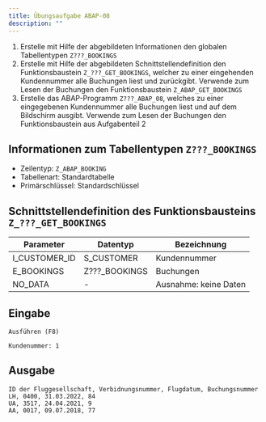```yaml
---
title: Übungsaufgabe ABAP-08
description: ""
---
```


1. Erstelle mit Hilfe der abgebildeten Informationen den globalen Tabellentypen `Z???_BOOKINGS`
2. Erstelle mit Hilfe der abgebildeten Schnittstellendefinition den Funktionsbaustein `Z_???_GET_BOOKINGS`, welcher zu einer eingehenden Kundennummer alle Buchungen liest und zurückgibt. Verwende zum Lesen der Buchungen den Funktionsbaustein 
`Z_ABAP_GET_BOOKINGS`
3. Erstelle das ABAP-Programm `Z???_ABAP_08`, welches zu einer eingegebenen Kundennummer alle Buchungen liest und auf dem Bildschirm ausgibt. Verwende zum Lesen der Buchungen den Funktionsbaustein aus Aufgabenteil 2

## Informationen zum Tabellentypen `Z???_BOOKINGS`
- Zeilentyp: `Z_ABAP_BOOKING`
- Tabellenart: Standardtabelle
- Primärschlüssel: Standardschlüssel

## Schnittstellendefinition des Funktionsbausteins `Z_???_GET_BOOKINGS`
| Parameter     | Datentyp      | Bezeichnung           |
| ------------- | ------------- | --------------------- |
| I_CUSTOMER_ID | S_CUSTOMER    | Kundennummer          |
| E_BOOKINGS    | Z???_BOOKINGS | Buchungen             |
| NO_DATA       | -             | Ausnahme: keine Daten |

## Eingabe
```
Ausführen (F8)

Kundenummer: 1
```

## Ausgabe
```
ID der Fluggesellschaft, Verbidnungsnummer, Flugdatum, Buchungsnummer
LH, 0400, 31.03.2022, 84
UA, 3517, 24.04.2021, 9
AA, 0017, 09.07.2018, 77
```